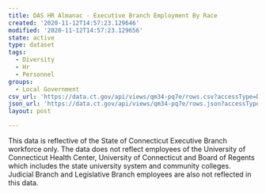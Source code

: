 ```yaml
---
title: DAS HR Almanac - Executive Branch Employment By Race
created: '2020-11-12T14:57:23.129646'
modified: '2020-11-12T14:57:23.129656'
state: active
type: dataset
tags:
  - Diversity
  - Hr
  - Personnel
groups:
  - Local Government
csv_url: 'https://data.ct.gov/api/views/qm34-pq7e/rows.csv?accessType=DOWNLOAD'
json_url: 'https://data.ct.gov/api/views/qm34-pq7e/rows.json?accessType=DOWNLOAD'
layout: post

---
```

This data is reflective of the State of Connecticut Executive Branch workforce only.  The data does not reflect employees of the University of Connecticut Health Center, University of Connecticut and Board of Regents which includes the state university system and community colleges.  Judicial Branch and Legislative Branch employees are also not reflected in this data.
